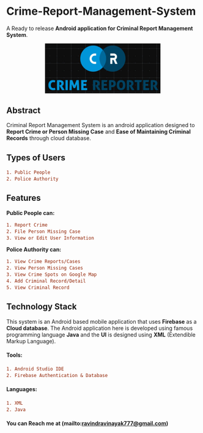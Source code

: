 # Crime-Report-Management-System

A Ready to release **Android application for Criminal Report Management System**.
<p align="center">
<img src="./images/logoc.jpg" alt="" width="60%" height="25%">
</p>

## Abstract
Criminal Report Management System is an android application designed to **Report Crime or Person Missing Case** 
and **Ease of Maintaining Criminal Records** through cloud database.

## Types of Users
```diff
1. Public People
2. Police Authority
```

## Features
**Public People can:**
```diff
1. Report Crime
2. File Person Missing Case
3. View or Edit User Information
```

**Police Authority can:**
```diff
1. View Crime Reports/Cases
2. View Person Missing Cases
3. View Crime Spots on Google Map
4. Add Criminal Record/Detail
5. View Criminal Record
```

## Technology Stack

This system is an Android based mobile application that uses **Firebase** as a **Cloud database**. The Android application here is developed using famous programming language **Java**
and the **UI** is designed using **XML** (Extendible Markup Language).

#### Tools:
```diff
1. Android Studio IDE
2. Firebase Authentication & Database
```

#### Languages:
```diff
1. XML
2. Java
```

#### You can Reach me at (mailto:ravindravinayak777@gmail.com)


